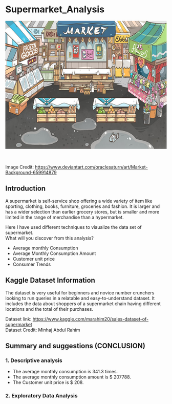 # Supermarket_Analysis

<p align="center">
 <img src="market.jpg" width="700" height="400">
</p> <br>

Image Credit: https://www.deviantart.com/oraclesaturn/art/Market-Background-659914879

## Introduction
A supermarket is self-service shop offering a wide variety of item like sporting, clothing, books, furniture, groceries and fashion. It is larger and has a wider selection than earlier grocery stores, but is smaller and more limited in the range of merchandise than a hypermarket.

Here I have used different techniques to viaualize the data set of supermarket. <br>
What will you discover from this analysis?

- Average monthly Consumption
- Average Monthly Consumption Amount
- Customer unit price
- Consumer Trends

## Kaggle Dataset Information

The dataset is very useful for beginners and novice number crunchers looking to run queries in a relatable and easy-to-understand dataset. It includes the data about shoppers of a supermarket chain having different locations and the total of their purchases.

Dataset link: https://www.kaggle.com/marahim20/sales-dataset-of-supermarket <br>
Dataset Credit: Minhaj Abdul Rahim

## Summary and suggestions (CONCLUSION)

### 1. Descriptive analysis

- The average monthly consumption is 341.3 times.
- The average monthly consumption amount is $ 207788.
- The Customer unit price is $ 208.

### 2. Exploratory Data Analysis
